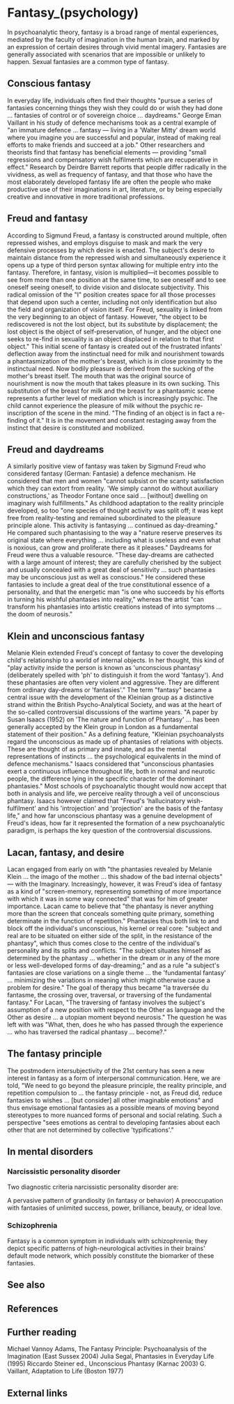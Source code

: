 # Fantasy_(psychology)

In psychoanalytic theory, fantasy is a broad range of mental experiences, mediated by the faculty of imagination in the human brain, and marked by an expression of certain desires through vivid mental imagery. Fantasies are generally associated with scenarios that are impossible or unlikely to happen.
Sexual fantasies are a common type of fantasy.


## Conscious fantasy

In everyday life, individuals often find their thoughts "pursue a series of fantasies concerning things they wish they could do or wish they had done ... fantasies of control or of sovereign choice ... daydreams."
George Eman Vaillant in his study of defence mechanisms took as a central example of "an immature defence ... fantasy — living in a 'Walter Mitty' dream world where you imagine you are successful and popular, instead of making real efforts to make friends and succeed at a job."
Other researchers and theorists find that fantasy has beneficial elements — providing "small regressions and compensatory wish fulfilments which are recuperative in effect." Research by Deirdre Barrett reports that people differ radically in the vividness, as well as frequency of fantasy, and that those who have the most elaborately developed fantasy life are often the people who make productive use of their imaginations in art, literature, or by being especially creative and innovative in more traditional professions.


## Freud and fantasy


According to Sigmund Freud, a fantasy is constructed around multiple, often repressed wishes, and employs disguise to mask and mark the very defensive processes by which desire is enacted. The subject's desire to maintain distance from the repressed wish and simultaneously experience it opens up a type of third person syntax allowing for multiple entry into the fantasy. Therefore, in fantasy, vision is multiplied—it becomes possible to see from more than one position at the same time, to see oneself and to see oneself seeing oneself, to divide vision and dislocate subjectivity. This radical omission of the "I" position creates space for all those processes that depend upon such a center, including not only identification but also the field and organization of vision itself.
For Freud, sexuality is linked from the very beginning to an object of fantasy. However, "the object to be rediscovered is not the lost object, but its substitute by displacement; the lost object is the object of self-preservation, of hunger, and the object one seeks to re-find in sexuality is an object displaced in relation to that first object." This initial scene of fantasy is created out of the frustrated infants' deflection away from the instinctual need for milk and nourishment towards a phantasmization of the mother's breast, which is in close proximity to the instinctual need. Now bodily pleasure is derived from the sucking of the mother's breast itself. The mouth that was the original source of nourishment is now the mouth that takes pleasure in its own sucking. This substitution of the breast for milk and the breast for a phantasmic scene represents a further level of mediation which is increasingly psychic. The child cannot experience the pleasure of milk without the psychic re-inscription of the scene in the mind. "The finding of an object is in fact a re-finding of it." It is in the movement and constant restaging away from the instinct that desire is constituted and mobilized.


## Freud and daydreams


A similarly positive view of fantasy was taken by Sigmund Freud who considered fantasy (German: Fantasie) a defence mechanism. He considered that men and women "cannot subsist on the scanty satisfaction which they can extort from reality. 'We simply cannot do without auxiliary constructions,' as Theodor Fontane once said ... [without] dwelling on imaginary wish fulfillments." As childhood adaptation to the reality principle developed, so too "one species of thought activity was split off; it was kept free from reality-testing and remained subordinated to the pleasure principle alone. This activity is fantasying ... continued as day-dreaming." He compared such phantasising to the way a "nature reserve preserves its original state where everything ... including what is useless and even what is noxious, can grow and proliferate there as it pleases."
Daydreams for Freud were thus a valuable resource. "These day-dreams are cathected with a large amount of interest; they are carefully cherished by the subject and usually concealed with a great deal of sensitivity ... such phantasies may be unconscious just as well as conscious." He considered these fantasies to include a great deal of the true constitutional essence of a personality, and that the energetic man "is one who succeeds by his efforts in turning his wishful phantasies into reality," whereas the artist "can transform his phantasies into artistic creations instead of into symptoms ... the doom of neurosis."


## Klein and unconscious fantasy


Melanie Klein extended Freud's concept of fantasy to cover the developing child's relationship to a world of internal objects. In her thought, this kind of "play activity inside the person is known as 'unconscious phantasy' (deliberately spelled with 'ph' to distinguish it from the word 'fantasy'). And these phantasies are often very violent and aggressive. They are different from ordinary day-dreams or 'fantasies'."
The term "fantasy" became a central issue with the development of the Kleinian group as a distinctive strand within the British Psycho-Analytical Society, and was at the heart of the so-called controversial discussions of the wartime years. "A paper by Susan Isaacs (1952) on 'The nature and function of Phantasy' ... has been generally accepted by the Klein group in London as a fundamental statement of their position." As a defining feature, "Kleinian psychoanalysts regard the unconscious as made up of phantasies of relations with objects. These are thought of as primary and innate, and as the mental representations of instincts ... the psychological equivalents in the mind of defence mechanisms."
Isaacs considered that "unconscious phantasies exert a continuous influence throughout life, both in normal and neurotic people, the difference lying in the specific character of the dominant phantasies." Most schools of psychoanalytic thought would now accept that both in analysis and life, we perceive reality through a veil of unconscious phantasy. Isaacs however claimed that "Freud's 'hallucinatory wish-fulfilment' and his 'introjection' and 'projection' are the basis of the fantasy life," and how far unconscious phantasy was a genuine development of Freud's ideas, how far it represented the formation of a new psychoanalytic paradigm, is perhaps the key question of the controversial discussions.


## Lacan, fantasy, and desire

Lacan engaged from early on with "the phantasies revealed by Melanie Klein ... the imago of the mother ... this shadow of the bad internal objects" — with the Imaginary. Increasingly, however, it was Freud's idea of fantasy as a kind of "screen-memory, representing something of more importance with which it was in some way connected" that was for him of greater importance. Lacan came to believe that "the phantasy is never anything more than the screen that conceals something quite primary, something determinate in the function of repetition."
Phantasies thus both link to and block off the individual's unconscious, his kernel or real core: "subject and real are to be situated on either side of the split, in the resistance of the phantasy", which thus comes close to the centre of the individual's personality and its splits and conflicts. "The subject situates himself as determined by the phantasy ... whether in the dream or in any of the more or less well-developed forms of day-dreaming;" and as a rule "a subject's fantasies are close variations on a single theme ... the 'fundamental fantasy' ... minimizing the variations in meaning which might otherwise cause a problem for desire."
The goal of therapy thus became "la traversée du fantasme, the crossing over, traversal, or traversing of the fundamental fantasy." For Lacan, "The traversing of fantasy involves the subject's assumption of a new position with respect to the Other as language and the Other as desire ... a utopian moment beyond neurosis." The question he was left with was "What, then, does he who has passed through the experience ... who has traversed the radical phantasy ... become?."


## The fantasy principle

The postmodern intersubjectivity of the 21st century has seen a new interest in fantasy as a form of interpersonal communication.  Here, we are told, "We need to go beyond the pleasure principle, the reality principle, and repetition compulsion to ... the fantasy principle - not, as Freud did, reduce fantasies to wishes ... [but consider] all other imaginable emotions" and thus envisage emotional fantasies as a possible means of moving beyond stereotypes to more nuanced forms of personal and social relating.
Such a perspective "sees emotions as central to developing fantasies about each other that are not determined by collective 'typifications'."


## In mental disorders



### Narcissistic personality disorder
Two diagnostic criteria narcissistic personality disorder are:

A pervasive pattern of grandiosity (in fantasy or behavior)
A preoccupation with fantasies of unlimited success, power, brilliance, beauty, or ideal love.


### Schizophrenia
Fantasy is a common symptom in individuals with schizophrenia; they depict specific patterns of high-neurological activities in their brains' default mode network, which possibly constitute the biomarker of these fantasies.


## See also



## References



## Further reading

Michael Vannoy Adams, The Fantasy Principle: Psychoanalysis of the Imagination (East Sussex 2004)
Julia Segal, Phantasies in Everyday Life (1995)
Riccardo Steiner ed., Unconscious Phantasy (Karnac 2003)
G. Vaillant, Adaptation to Life (Boston 1977)


## External links

